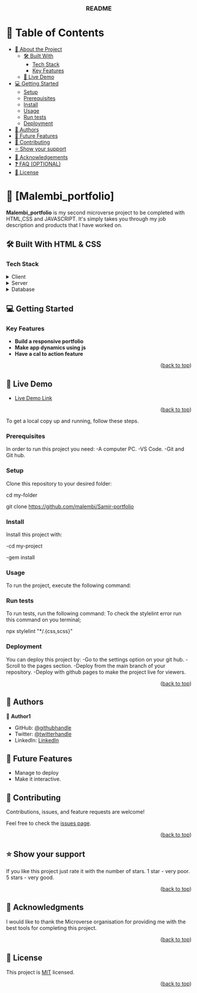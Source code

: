 <a name="readme-top"></a>

<!--
HOW TO USE:
This is an example of how you may give instructions on setting up your project locally.

Modify this file to match your project and remove sections that don't apply.

REQUIRED SECTIONS:
- Table of Contents
- About the Project
  - Built With
  - Live Demo
- Getting Started
- Authors
- Future Features
- Contributing
- Show your support
- Acknowledgements
- License

OPTIONAL SECTIONS:
- FAQ

After you're finished please remove all the comments and instructions!
-->

<div align="center">
  <!-- You are encouraged to replace this logo with your own! Otherwise you can also remove it. -->
  <br/>

  <h3><b>README</b></h3>

</div>

<!-- TABLE OF CONTENTS -->

# 📗 Table of Contents

- [📖 About the Project](#about-project)
  - [🛠 Built With](#built-with)
    - [Tech Stack](#tech-stack)
    - [Key Features](#key-features)
  - [🚀 Live Demo](#live-demo)
- [💻 Getting Started](#getting-started)
  - [Setup](#setup)
  - [Prerequisites](#prerequisites)
  - [Install](#install)
  - [Usage](#usage)
  - [Run tests](#run-tests)
  - [Deployment](#triangular_flag_on_post-deployment)
- [👥 Authors](#authors)
- [🔭 Future Features](#future-features)
- [🤝 Contributing](#contributing)
- [⭐️ Show your support](#support)
- [🙏 Acknowledgements](#acknowledgements)
- [❓ FAQ (OPTIONAL)](#faq)
- [📝 License](#license)

<!-- PROJECT DESCRIPTION -->

# 📖 [Malembi_portfolio] <a name="about-project"></a>


**Malembi_portfolio** is my second microverse project to be completed with HTML,CSS and JAVASCRIPT. It's simply takes you through my job description and products that I have worked on.

## 🛠 Built With <a name="built-with">HTML & CSS</a>

### Tech Stack <a name="tech-stack"></a>

<details>
  <summary>Client</summary>
  <ul>
    <li><a>html</a></li>
  </ul>
</details>

<details>
  <summary>Server</summary>
  <ul>
    <li><a>N/A</a></li>
  </ul>
</details>

<details>
<summary>Database</summary>
  <ul>
    <li><a>N/A</a></li>
  </ul>
</details>

<!-- GETTING STARTED -->

## 💻 Getting Started <a name="getting-started"></a>

### Key Features <a name="key-features"></a>

- **Build a responsive portfolio**
- **Make app dynamics using js**
- **Have a cal to action feature**

<p align="right">(<a href="#readme-top">back to top</a>)</p>

<!-- LIVE DEMO -->

## 🚀 Live Demo <a name="live-demo"></a>

- [Live Demo Link](https://malembi.github.io/My-Portfolio/)

<p align="right">(<a href="#readme-top">back to top</a>)</p>



To get a local copy up and running, follow these steps.

### Prerequisites

In order to run this project you need:
-A computer PC.
-VS Code.
-Git and Git hub.
<!--
Example command:

```sh
 gem install rails
```
 -->

### Setup

Clone this repository to your desired folder:

cd my-folder 

git clone https://github.com/malembi/Samir-portfolio

<!--
Example commands:

```sh
  cd my-folder
  git clone git@github.com:myaccount/my-project.git
```
--->

### Install

Install this project with:

<!--
Example command:

```sh
  cd my-project
  gem install
```
--->
-cd my-project

 -gem install

### Usage

To run the project, execute the following command:

<!--
Example command:

```sh
  rails server
```
--->

### Run tests

To run tests, run the following command:
To check the stylelint error run this command on you terminal;

npx stylelint "*/.{css,scss}"
<!--
Example command:

```sh
  bin/rails test test/models/article_test.rb
```
--->

### Deployment

You can deploy this project by:
-Go to the settings option on your git hub.
-Scroll to the pages section.
-Deploy from the main branch of your repository.
-Deploy with github pages to make the project live for viewers.




<!--
Example:

```sh

```
 -->

<p align="right">(<a href="#readme-top">back to top</a>)</p>

<!-- AUTHORS -->

## 👥 Authors <a name="authors"></a>


👤 **Author1**

- GitHub: [@githubhandle](https://github.com/malembi)
- Twitter: [@twitterhandle](https://twitter.com/twitterhandle)
- LinkedIn: [LinkedIn](https://www.linkedin.com/in/samir-malembi-020441148/)

<!-- FUTURE FEATURES -->

## 🔭 Future Features <a name="future-features"></a>

- Manage to deploy
- Make it interactive.


<!-- CONTRIBUTING -->

## 🤝 Contributing <a name="contributing"></a>

Contributions, issues, and feature requests are welcome!

Feel free to check the [issues page](../../issues/).

<p align="right">(<a href="#readme-top">back to top</a>)</p>

<!-- SUPPORT -->

## ⭐️ Show your support <a name="support"></a>

If you like this project just rate it with the number of stars.
1 star - very poor.
5 stars - very good.

<p align="right">(<a href="#readme-top">back to top</a>)</p>

<!-- ACKNOWLEDGEMENTS -->

## 🙏 Acknowledgments <a name="acknowledgements"></a>

I would like to thank the Microverse organisation for providing me with the best tools for completing this project.

<p align="right">(<a href="#readme-top">back to top</a>)</p>


<!-- LICENSE -->

## 📝 License <a name="license"></a>

This project is [MIT](./LICENSE) licensed.


<p align="right">(<a href="#readme-top">back to top</a>)</p>